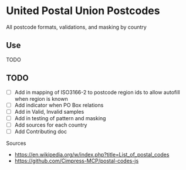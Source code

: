 # United Postal Union Postcodes
All postcode formats, validations, and masking by country

## Use
TODO

## TODO
- [ ] Add in mapping of ISO3166-2 to postcode region ids to allow autofill when region is known
- [ ] Add indicator when PO Box relations
- [ ] Add in Valid, Invalid samples
- [ ] Add in testing of pattern and masking
- [ ] Add sources for each country
- [ ] Add Contributing doc

Sources
- https://en.wikipedia.org/w/index.php?title=List_of_postal_codes
- https://github.com/Cimpress-MCP/postal-codes-js
